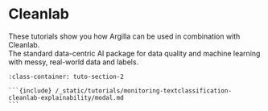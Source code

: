 # Cleanlab

These tutorials show you how Argilla can be used in combination with Cleanlab.\
The standard data-centric AI package for data quality and machine learning with messy, real-world data and labels.

````{grid} 1 1 2 2
:class-container: tuto-section-2

```{include} /_static/tutorials/monitoring-textclassification-cleanlab-explainability/modal.md
```
````